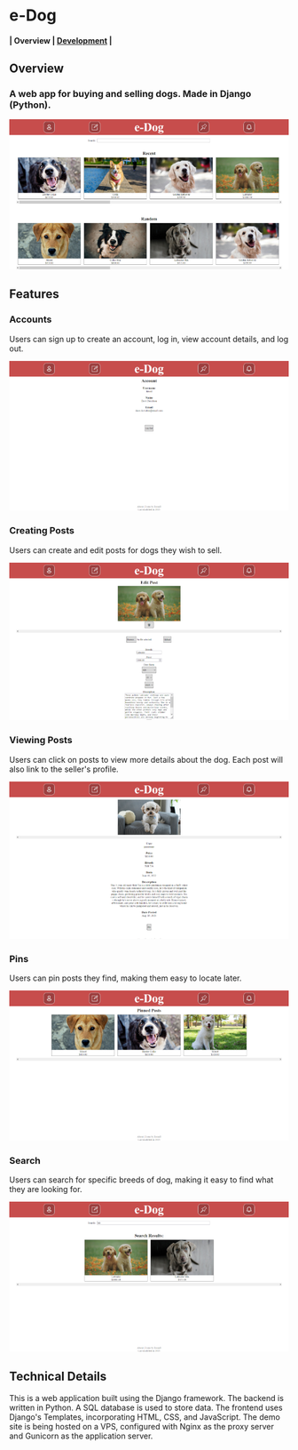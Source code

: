 # e-Dog

#### | Overview | [Development](docs/development.md) |

## Overview

### A web app for buying and selling dogs. Made in Django (Python).

![Home page](/docs/images/overview.jpg)

## Features

### Accounts

Users can sign up to create an account, log in, view account details, and log out.

![Account page](/docs/images/account.jpg)

### Creating Posts

Users can create and edit posts for dogs they wish to sell.

![Edit post page](/docs/images/edit.jpg)

### Viewing Posts

Users can click on posts to view more details about the dog. Each post will also link to the seller's profile.

![Post page](/docs/images/post.jpg)

### Pins

Users can pin posts they find, making them easy to locate later.

![Pins page](/docs/images/pin.jpg)

### Search

Users can search for specific breeds of dog, making it easy to find what they are looking for.

![Search page](/docs/images/search.jpg)

## Technical Details

This is a web application built using the Django framework. The backend is written in Python. A SQL database is used to store data. The frontend uses Django's Templates, incorporating HTML, CSS, and JavaScript. The demo site is being hosted on a VPS, configured with Nginx as the proxy server and Gunicorn as the application server. 